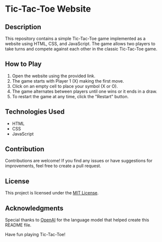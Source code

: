 # Tic-Tac-Toe Website

## Description
This repository contains a simple Tic-Tac-Toe game implemented as a website using HTML, CSS, and JavaScript. The game allows two players to take turns and compete against each other in the classic Tic-Tac-Toe game.



## How to Play
1. Open the website using the provided link.
2. The game starts with Player 1 (X) making the first move.
3. Click on an empty cell to place your symbol (X or O).
4. The game alternates between players until one wins or it ends in a draw.
5. To restart the game at any time, click the "Restart" button.

## Technologies Used
- HTML
- CSS
- JavaScript

## Contribution
Contributions are welcome! If you find any issues or have suggestions for improvements, feel free to create a pull request.

## License
This project is licensed under the [MIT License](LICENSE).

## Acknowledgments
Special thanks to [OpenAI](https://openai.com/) for the language model that helped create this README file.

Have fun playing Tic-Tac-Toe!
